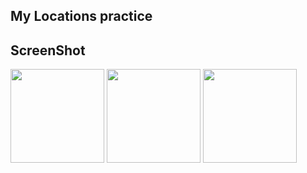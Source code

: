 ##  My Locations practice



## ScreenShot

<div>
    <img width="150" src="./iOS_Apprentice_chapter3_MyLocations/Assets.xcassets/MyLocation1.png">
    <img width="150" src="./iOS_Apprentice_chapter3_MyLocations/Assets.xcassets/MyLocation2.png">
    <img width="150" src="./iOS_Apprentice_chapter3_MyLocations/Assets.xcassets/MyLocation3.png">
</div>
